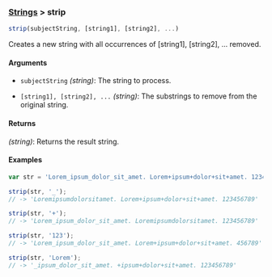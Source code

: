 ### [Strings](../) > strip

```js
strip(subjectString, [string1], [string2], ...)
```

Creates a new string with all occurrences of [string1], [string2], ... removed.

#### Arguments

- `subjectString` _(string)_: The string to process.

- `[string1], [string2], ...` _(string)_: The substrings to remove from the original string.

#### Returns

_(string)_: Returns the result string.

#### Examples
```js
var str = 'Lorem_ipsum_dolor_sit_amet. Lorem+ipsum+dolor+sit+amet. 123456789';

strip(str, '_');
// -> 'Loremipsumdolorsitamet. Lorem+ipsum+dolor+sit+amet. 123456789'

strip(str, '+');
// -> 'Lorem_ipsum_dolor_sit_amet. Loremipsumdolorsitamet. 123456789'

strip(str, '123');
// -> 'Lorem_ipsum_dolor_sit_amet. Lorem+ipsum+dolor+sit+amet. 456789'

strip(str, 'Lorem');
// -> '_ipsum_dolor_sit_amet. +ipsum+dolor+sit+amet. 123456789'
```
